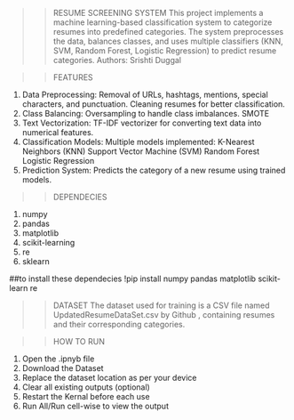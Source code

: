 >>RESUME SCREENING SYSTEM
This project implements a machine learning-based classification system to categorize resumes into predefined categories. The system preprocesses the data, balances classes, and uses multiple classifiers (KNN, SVM, Random Forest, Logistic Regression) to predict resume categories.
Authors: Srishti Duggal

>>FEATURES
1. Data Preprocessing:
    Removal of URLs, hashtags, mentions, special characters, and punctuation.
    Cleaning resumes for better classification.
2. Class Balancing:
    Oversampling to handle class imbalances.
    SMOTE
4. Text Vectorization:
    TF-IDF vectorizer for converting text data into numerical features.
5. Classification Models:
    Multiple models implemented:
    K-Nearest Neighbors (KNN)
    Support Vector Machine (SVM)
    Random Forest
    Logistic Regression
6. Prediction System:
    Predicts the category of a new resume using trained models.

>>DEPENDECIES
1. numpy
2. pandas
3. matplotlib
4. scikit-learning
5. re
6. sklearn

##to install these dependecies
!pip install numpy pandas matplotlib scikit-learn re


>>DATASET
The dataset used for training is a CSV file named UpdatedResumeDataSet.csv by Github , containing resumes and their corresponding categories.


>>HOW TO RUN
1. Open the .ipnyb file
2. Download the Dataset
3. Replace the dataset location as per your device
4. Clear all existing outputs (optional)
5. Restart the Kernal before each use
6. Run All/Run cell-wise to view the output
